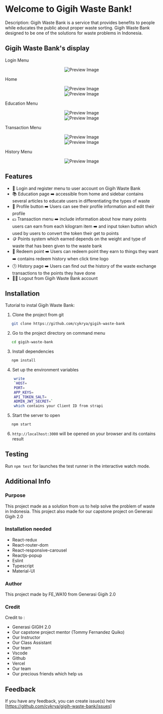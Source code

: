 # Welcome to Gigih Waste Bank! 

Description:
Gigih Waste Bank is a service that provides benefits to people while educates the public about proper waste sorting. Gigih Waste Bank designed to be one of the solutions for waste problems in Indonesia.

## Gigih Waste Bank's display

Login Menu
<center><img src="/images/login.png" alt="Preview Image" /></center>

Home
<center><img src="/images/homeal.png" alt="Preview Image" /></center>

<center><img src="/images/homebl.png" alt="Preview Image" /></center>

Education Menu
<center><img src="/images/education.png" alt="Preview Image" /></center>

<center><img src="/images/education(2).png" alt="Preview Image" /></center>

Transaction Menu
<center><img src="/images/transaksi.png" alt="Preview Image" /></center>

<center><img src="/images/inputtoken.png" alt="Preview Image" /></center>

History Menu
<center><img src="/images/history.png" alt="Preview Image" /></center>

## Features

- 🚪 Login and register menu to user account on Gigih Waste Bank
- 📚 Education page ➡️ accessible from home and sidebar contains several articles to educate users in differentiating the types of waste
- 👥 Profile button ➡️ Users can see their profile information and edit their profile
- 💵 Transaction menu ➡️ include information about how many points users can earn from each kilogram item ➡️ and input token button which used by users to convert the token their get to points
- 🪙 Points system which earned depends on the weight and type of waste that has been given to the waste bank
- 🔄 Redeem point ➡️ Users can redeem point they earn to things they want ➡️ contains redeem history when click time logo
- 🕒 History page ➡️ Users can find out the history of the waste exchange transactions to the points they have done
- 🏃‍♀‍ Logout from Gigih Waste Bank account

## Installation

Tutorial to instal Gigih Waste Bank:

1. Clone the project from git
  ```bash
     git clone https://github.com/cykrya/gigih-waste-bank
  ```
2. Go to the project directory on command menu
  ```bash
     cd gigih-waste-bank
  ```
3. Install dependencies
  ```bash
     npm install
  ```
4. Set up the environment variables
```bash
    write
    `HOST=
    PORT=
    APP_KEYS=
    API_TOKEN_SALT=
    ADMIN_JWT_SECRET=`
    which contains your Client ID from strapi
```

5. Start the server to open
  ```bash
     npm start
  ```
6. `http://localhost:3000` will be opened on your browser and its contains result

## Testing

Run `npm test` for launches the test runner in the interactive watch mode.

## Additional Info

### Purpose
This project made as a solution from us to help solve the problem of waste in Indonesia.
This project also made for our capstone project on Generasi Gigih 2.0

### Installation needed

-   React-redux
-   React-router-dom
-   React-responsive-carousel
-   Reactjs-popup
-   Eslint
-   Typescript   
-   Material-UI

### Author

This project made by FE_WA10 from Generasi Gigih 2.0

### Credit

Credit to :
- Generasi GIGIH 2.0
- Our capstone project mentor (Tommy Fernandez Quiko)
- Our Instructor
- Our Class Assistant
- Our team
- Vscode
- Github
- Vercel
- Our team
- Our precious friends which help us

## Feedback

If you have any feedback, you can create issue(s) here [https://github.com/cykrya/gigih-waste-bank/issues]